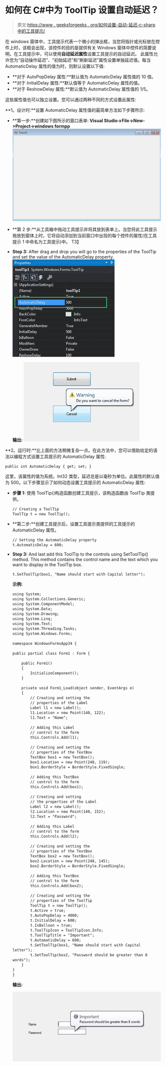 # 如何在 C#中为 ToolTip 设置自动延迟？

> 原文:[https://www . geeksforgeeks . org/如何设置-自动-延迟-c-sharp 中的工具提示/](https://www.geeksforgeeks.org/how-to-set-automatic-delay-for-tooltip-in-c-sharp/)

在 windows 窗体中，工具提示代表一个微小的弹出框，当您将指针或光标放在控件上时，该框会出现，该控件的目的是提供有关 Windows 窗体中控件的简要说明。在工具提示中，可以使用**自动延迟属性**设置工具提示的自动延迟。
此属性允许您为“自动操作延迟”、“初始延迟”和“刷新延迟”属性设置单独延迟值。每当 AutomaticDelay 属性的值为时，则默认设置以下值:

*   **对于 AutoPopDelay 属性:**默认值为 AutomaticDelay 属性值的 10 倍。
*   **对于 InitialDelay 属性:**默认值等于 AutomaticDelay 属性的值。
*   **对于 ReshowDelay 属性:**默认值为 AutomaticDelay 属性值的 1/5。

这些属性值也可以独立设置。您可以通过两种不同的方式设置此属性:

**1。设计时:**设置 AutomaticDelay 属性值的最简单方法如下步骤所示:

*   **第一步:**创建如下图所示的窗口表单:
    **Visual Studio->File->New->Project->windows formpp**
    ![](img/de9202f1f4646167e60ea580d67273d9.png)
*   **第 2 步:**从工具箱中拖动工具提示并将其放到表单上。当您将此工具提示拖放到窗体上时，它将自动添加到当前窗口中出现的每个控件的属性(在工具提示 1 中命名为工具提示)中。
    T3】
*   **Step 3:** After drag and drop you will go to the properties of the ToolTip and set the value of the AutomaticDelay property.
    ![](img/ed2e021a31f5fc15cf91d8d8f8b13a0c.png)

    **输出:**
    ![](img/ace86709e5c04858084008929d345d36.png)

**2。运行时:**比上面的方法稍微复杂一点。在此方法中，您可以借助给定的语法以编程方式设置工具提示的 AutomaticDelay 属性:

```
public int AutomaticDelay { get; set; }
```

这里，该属性的值为系统。Int32 类型，延迟总是以毫秒为单位。此属性的默认值为 500。以下步骤显示了如何动态设置工具提示的 AutomaticDelay 属性:

*   **步骤 1:** 使用 ToolTip()构造函数创建工具提示，该构造函数由 ToolTip 类提供。

    ```
    // Creating a ToolTip
    ToolTip t = new ToolTip();

    ```

*   **第二步:**创建工具提示后，设置工具提示类提供的工具提示的 AutomaticDelay 属性。

    ```
    // Setting the AutomaticDelay property
    t.AutomaticDelay = 600;

    ```

*   **Step 3:** And last add this ToolTip to the controls using SetToolTip() method. This method contains the control name and the text which you want to display in the ToolTip box.

    ```
    t.SetToolTip(box1, "Name should start with Capital letter");
    ```

    **示例:**

    ```
    using System;
    using System.Collections.Generic;
    using System.ComponentModel;
    using System.Data;
    using System.Drawing;
    using System.Linq;
    using System.Text;
    using System.Threading.Tasks;
    using System.Windows.Forms;

    namespace WindowsFormsApp34 {

    public partial class Form1 : Form {

        public Form1()
        {
            InitializeComponent();
        }

        private void Form1_Load(object sender, EventArgs e)
        {
            // Creating and setting the
            // properties of the Label
            Label l1 = new Label();
            l1.Location = new Point(140, 122);
            l1.Text = "Name";

            // Adding this Label 
            // control to the form
            this.Controls.Add(l1);

            // Creating and setting the 
            // properties of the TextBox
            TextBox box1 = new TextBox();
            box1.Location = new Point(248, 119);
            box1.BorderStyle = BorderStyle.FixedSingle;

            // Adding this TextBox 
            // control to the form
            this.Controls.Add(box1);

            // Creating and setting 
            // the properties of the Label
            Label l2 = new Label();
            l2.Location = new Point(140, 152);
            l2.Text = "Password";

            // Adding this Label 
            // control to the form
            this.Controls.Add(l2);

            // Creating and setting the 
            // properties of the TextBox
            TextBox box2 = new TextBox();
            box2.Location = new Point(248, 145);
            box2.BorderStyle = BorderStyle.FixedSingle;

            // Adding this TextBox 
            // control to the form
            this.Controls.Add(box2);

            // Creating and setting the
            // properties of the ToolTip
            ToolTip t = new ToolTip();
            t.Active = true;
            t.AutoPopDelay = 4000;
            t.InitialDelay = 600;
            t.IsBalloon = true;
            t.ToolTipIcon = ToolTipIcon.Info;
            t.ToolTipTitle = "Important";
            t.AutomaticDelay = 600;
            t.SetToolTip(box1, "Name should start with Capital letter");
            t.SetToolTip(box2, "Password should be greater than 8 words");
        }
    }
    }
    ```

    **输出:**

    ![](img/c1e2b84672c63cbaaed619530f48f133.png)